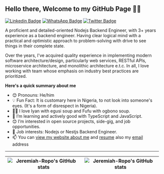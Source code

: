 ## Hello there, Welcome to my GitHub Page 👋🏾

[![Linkedin Badge](https://img.shields.io/badge/-Jeremiah_Patrick-blue?style=for-the-badge&logo=Linkedin&logoColor=white&link=https://www.linkedin.com/in/jeremiah-patrick-338aa81b1)](https://www.linkedin.com/in/jeremiah-patrick-338aa81b1) [![WhatsApp Badge](https://img.shields.io/badge/-whatsapp-green?style=for-the-badge&logo=Google-Chrome&logoColor=white&link=https://wa.me/2348109992122)](https://wa.me/2348109992122) [![Twitter Badge](https://img.shields.io/badge/-@jerry0x8d7-blue?style=for-the-badge&logo=twitter&logoColor=white&link=https://twitter.com/Jerry0x8d7)](https://twitter.com/Jerry0x8d7)

A proficient and detailed-oriented Nodejs Backend Engineer, with 3+ years experience as a backend engineer. Having clear logical mind with a practical and optimistic approach to problem-solving with drive to see things in their complete state. 

Over the years, I've acquired quality experience in implementing modern software architecture/design, particularly web services, RESTful APIs, microservice architecture, and monolithic architecture e.t.c. In all, I love working with team whose emphasis on industry best practices are prioritized.

**Here's a quick summary about me**

- 😊 Pronouns: He/him
- 💡 Fun Fact: It is customary here in Nigeria, to not look into someone's eyes. (It's a form of disrespect in Nigeria).
- 🍴😋 I love Iyan with egusi soup and Fufu with ogbono soup.
- 🌱 I’m learning and actively good with TypeScript and JavaScript.
- 😊 I’m interested in open source projects, side-gig, and job opportunities.
- 💼 Job interests: Nodejs or Nestjs Backend Engineer.
- 📫 You can [view my website about me](https://jeremiah-portfolio.netlify.app/index.html#about) and [resume](https://docs.google.com/document/d/1K3-uQ71ZpTR2dJfTxKvkBLLxt7NV5NvI/edit?usp=sharing&ouid=116530182543120763732&rtpof=true&sd=true) also my [email](patrickjeremiah00@gmail.com) address 

---


| <img align="center" src="https://github-readme-stats.vercel.app/api?username=Jeremiah-Ropo&show_icons=true&include_all_commits=true&hide_border=true" alt="Jeremiah-Ropo's GitHub stats" /> | <img align="center" src="https://github-readme-stats.vercel.app/api/top-langs/?username=Jeremiah-Ropo&langs_count=8&layout=compact&hide_border=true" alt="Jeremiah-Ropo's GitHub stats" /> |
| ------------- | ------------- |


